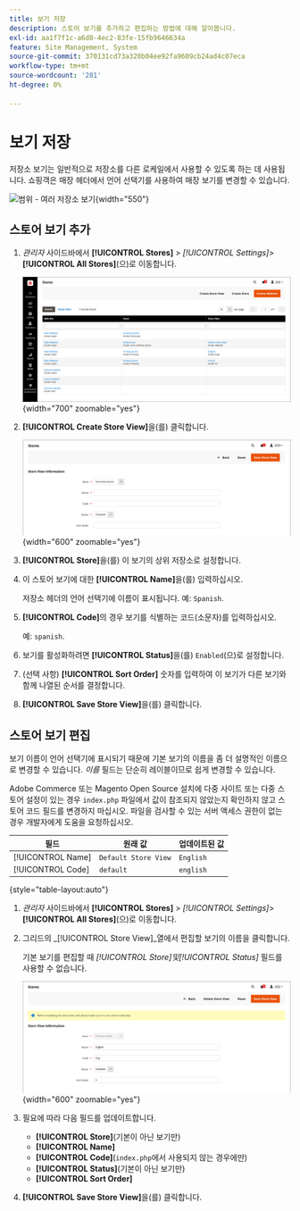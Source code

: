 ```yaml
---
title: 보기 저장
description: 스토어 보기를 추가하고 편집하는 방법에 대해 알아봅니다.
exl-id: aa1f7f1c-a6d0-4ec2-83fe-15fb9646634a
feature: Site Management, System
source-git-commit: 370131cd73a320b04ee92fa9609cb24ad4c07eca
workflow-type: tm+mt
source-wordcount: '281'
ht-degree: 0%

---
```


# 보기 저장

저장소 보기는 일반적으로 저장소를 다른 로케일에서 사용할 수 있도록 하는 데 사용됩니다. 쇼핑객은 매장 헤더에서 언어 선택기를 사용하여 매장 보기를 변경할 수 있습니다.

![범위 - 여러 저장소 보기](./assets/scope-multiview.svg){width="550"}

## 스토어 보기 추가

1. _관리자_ 사이드바에서 **[!UICONTROL Stores]** > _[!UICONTROL Settings]_>**[!UICONTROL All Stores]**(으)로 이동합니다.

   ![모든 스토어](./assets/stores-all.png){width="700" zoomable="yes"}

1. **[!UICONTROL Create Store View]**&#x200B;을(를) 클릭합니다.

   ![스토어 보기 만들기](./assets/create-store-view.png){width="600" zoomable="yes"}

1. **[!UICONTROL Store]**&#x200B;을(를) 이 보기의 상위 저장소로 설정합니다.

1. 이 스토어 보기에 대한 **[!UICONTROL Name]**&#x200B;을(를) 입력하십시오.

   저장소 헤더의 언어 선택기에 이름이 표시됩니다. 예: `Spanish`.

1. **[!UICONTROL Code]**&#x200B;의 경우 보기를 식별하는 코드(소문자)를 입력하십시오.

   예: `spanish`.

1. 보기를 활성화하려면 **[!UICONTROL Status]**&#x200B;을(를) `Enabled`(으)로 설정합니다.

1. (선택 사항) **[!UICONTROL Sort Order]** 숫자를 입력하여 이 보기가 다른 보기와 함께 나열된 순서를 결정합니다.

1. **[!UICONTROL Save Store View]**&#x200B;을(를) 클릭합니다.

## 스토어 보기 편집

보기 이름이 언어 선택기에 표시되기 때문에 기본 보기의 이름을 좀 더 설명적인 이름으로 변경할 수 있습니다. _이름_ 필드는 단순히 레이블이므로 쉽게 변경할 수 있습니다.

Adobe Commerce 또는 Magento Open Source 설치에 다중 사이트 또는 다중 스토어 설정이 있는 경우 `index.php` 파일에서 값이 참조되지 않았는지 확인하지 않고 스토어 코드 필드를 변경하지 마십시오. 파일을 검사할 수 있는 서버 액세스 권한이 없는 경우 개발자에게 도움을 요청하십시오.

| 필드 | 원래 값 | 업데이트된 값 |
| ----- | -------------- | ------------- |
| [!UICONTROL Name] | `Default Store View` | `English` |
| [!UICONTROL Code] | `default` | `english` |

{style="table-layout:auto"}

1. _관리자_ 사이드바에서 **[!UICONTROL Stores]** > _[!UICONTROL Settings]_>**[!UICONTROL All Stores]**(으)로 이동합니다.

1. 그리드의 _[!UICONTROL Store View]_열에서 편집할 보기의 이름을 클릭합니다.

   기본 보기를 편집할 때 _[!UICONTROL Store]_및_[!UICONTROL Status]_ 필드를 사용할 수 없습니다.

   ![스토어 보기 - 기본 보기 편집](./assets/edit-store-view-info.png){width="600" zoomable="yes"}

1. 필요에 따라 다음 필드를 업데이트합니다.

   - **[!UICONTROL Store]**(기본이 아닌 보기만)
   - **[!UICONTROL Name]**
   - **[!UICONTROL Code]**(`index.php`에서 사용되지 않는 경우에만)
   - **[!UICONTROL Status]**(기본이 아닌 보기만)
   - **[!UICONTROL Sort Order]**

1. **[!UICONTROL Save Store View]**&#x200B;을(를) 클릭합니다.
